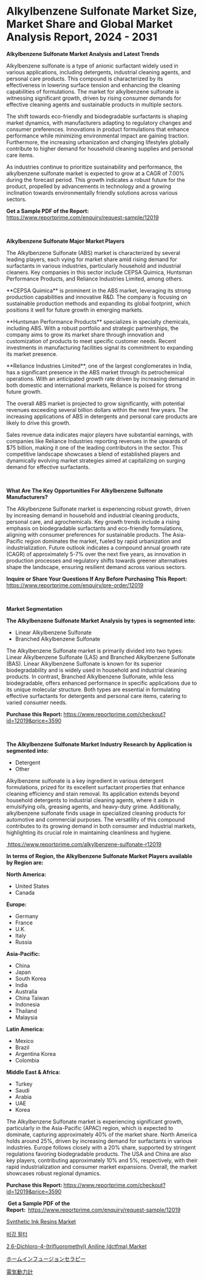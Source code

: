 <p><h1>Alkylbenzene Sulfonate Market Size, Market Share and Global Market Analysis Report, 2024 - 2031</h1></p><p><strong>Alkylbenzene Sulfonate Market Analysis and Latest Trends</strong></p>
<p><p>Alkylbenzene sulfonate is a type of anionic surfactant widely used in various applications, including detergents, industrial cleaning agents, and personal care products. This compound is characterized by its effectiveness in lowering surface tension and enhancing the cleaning capabilities of formulations. The market for alkylbenzene sulfonate is witnessing significant growth, driven by rising consumer demands for effective cleaning agents and sustainable products in multiple sectors.</p><p>The shift towards eco-friendly and biodegradable surfactants is shaping market dynamics, with manufacturers adapting to regulatory changes and consumer preferences. Innovations in product formulations that enhance performance while minimizing environmental impact are gaining traction. Furthermore, the increasing urbanization and changing lifestyles globally contribute to higher demand for household cleaning supplies and personal care items.</p><p>As industries continue to prioritize sustainability and performance, the alkylbenzene sulfonate market is expected to grow at a CAGR of 7.00% during the forecast period. This growth indicates a robust future for the product, propelled by advancements in technology and a growing inclination towards environmentally friendly solutions across various sectors.</p></p>
<p><strong>Get a Sample PDF of the Report:&nbsp;</strong> <a href="https://www.reportprime.com/enquiry/request-sample/12019">https://www.reportprime.com/enquiry/request-sample/12019</a></p>
<p>&nbsp;</p>
<p><strong>Alkylbenzene Sulfonate Major Market Players</strong></p>
<p><p>The Alkylbenzene Sulfonate (ABS) market is characterized by several leading players, each vying for market share amid rising demand for surfactants in various industries, particularly household and industrial cleaners. Key companies in this sector include CEPSA Quimica, Huntsman Performance Products, and Reliance Industries Limited, among others.</p><p>**CEPSA Quimica** is prominent in the ABS market, leveraging its strong production capabilities and innovative R&D. The company is focusing on sustainable production methods and expanding its global footprint, which positions it well for future growth in emerging markets.</p><p>**Huntsman Performance Products** specializes in specialty chemicals, including ABS. With a robust portfolio and strategic partnerships, the company aims to grow its market share through innovation and customization of products to meet specific customer needs. Recent investments in manufacturing facilities signal its commitment to expanding its market presence.</p><p>**Reliance Industries Limited**, one of the largest conglomerates in India, has a significant presence in the ABS market through its petrochemical operations. With an anticipated growth rate driven by increasing demand in both domestic and international markets, Reliance is poised for strong future growth.</p><p>The overall ABS market is projected to grow significantly, with potential revenues exceeding several billion dollars within the next few years. The increasing applications of ABS in detergents and personal care products are likely to drive this growth.</p><p>Sales revenue data indicates major players have substantial earnings, with companies like Reliance Industries reporting revenues in the upwards of $75 billion, making it one of the leading contributors in the sector. This competitive landscape showcases a blend of established players and dynamically evolving market strategies aimed at capitalizing on surging demand for effective surfactants.</p></p>
<p>&nbsp;</p>
<p><strong>What Are The Key Opportunities For Alkylbenzene Sulfonate Manufacturers?</strong></p>
<p><p>The Alkylbenzene Sulfonate market is experiencing robust growth, driven by increasing demand in household and industrial cleaning products, personal care, and agrochemicals. Key growth trends include a rising emphasis on biodegradable surfactants and eco-friendly formulations, aligning with consumer preferences for sustainable products. The Asia-Pacific region dominates the market, fueled by rapid urbanization and industrialization. Future outlook indicates a compound annual growth rate (CAGR) of approximately 5-7% over the next five years, as innovation in production processes and regulatory shifts towards greener alternatives shape the landscape, ensuring resilient demand across various sectors.</p></p>
<p><strong>Inquire or Share Your Questions If Any Before Purchasing This Report:</strong> <a href="https://www.reportprime.com/enquiry/pre-order/12019">https://www.reportprime.com/enquiry/pre-order/12019</a></p>
<p>&nbsp;</p>
<p><strong>Market Segmentation</strong></p>
<p><strong>The Alkylbenzene Sulfonate Market Analysis by types is segmented into:</strong></p>
<p><ul><li>Linear Alkylbenzene Sulfonate</li><li>Branched Alkylbenzene Sulfonate</li></ul></p>
<p><p>The Alkylbenzene Sulfonate market is primarily divided into two types: Linear Alkylbenzene Sulfonate (LAS) and Branched Alkylbenzene Sulfonate (BAS). Linear Alkylbenzene Sulfonate is known for its superior biodegradability and is widely used in household and industrial cleaning products. In contrast, Branched Alkylbenzene Sulfonate, while less biodegradable, offers enhanced performance in specific applications due to its unique molecular structure. Both types are essential in formulating effective surfactants for detergents and personal care items, catering to varied consumer needs.</p></p>
<p><strong>Purchase this Report:&nbsp;</strong><a href="https://www.reportprime.com/checkout?id=12019&price=3590">https://www.reportprime.com/checkout?id=12019&price=3590</a></p>
<p>&nbsp;</p>
<p><strong>The Alkylbenzene Sulfonate Market Industry Research by Application is segmented into:</strong></p>
<p><ul><li>Detergent</li><li>Other</li></ul></p>
<p><p>Alkylbenzene sulfonate is a key ingredient in various detergent formulations, prized for its excellent surfactant properties that enhance cleaning efficiency and stain removal. Its application extends beyond household detergents to industrial cleaning agents, where it aids in emulsifying oils, greasing agents, and heavy-duty grime. Additionally, alkylbenzene sulfonate finds usage in specialized cleaning products for automotive and commercial purposes. The versatility of this compound contributes to its growing demand in both consumer and industrial markets, highlighting its crucial role in maintaining cleanliness and hygiene.</p></p>
<p><a href="https://www.reportprime.com/alkylbenzene-sulfonate-r12019">&nbsp;https://www.reportprime.com/alkylbenzene-sulfonate-r12019</a></p>
<p><strong>In terms of Region, the Alkylbenzene Sulfonate Market Players available by Region are:</strong></p>
<p>
    <p> <strong> North America: </strong>
        <ul>
            <li>United States</li>
            <li>Canada</li>
        </ul>
        </p> 
    <p> <strong> Europe: </strong>
        <ul>
            <li>Germany</li>
            <li>France</li>
            <li>U.K.</li>
            <li>Italy</li>
            <li>Russia</li>
        </ul>
        </p> 
    <p> <strong> Asia-Pacific: </strong>
        <ul>
            <li>China</li>
            <li>Japan</li>
            <li>South Korea</li>
            <li>India</li>
            <li>Australia</li>
            <li>China Taiwan</li>
            <li>Indonesia</li>
            <li>Thailand</li>
            <li>Malaysia</li>
        </ul>
        </p> 
    <p> <strong> Latin America: </strong>
        <ul>
            <li>Mexico</li>
            <li>Brazil</li>
            <li>Argentina Korea</li>
            <li>Colombia</li>
        </ul>
        </p> 
    <p> <strong> Middle East & Africa: </strong>
        <ul>
            <li>Turkey</li>
            <li>Saudi</li>
            <li>Arabia</li>
            <li>UAE</li>
            <li>Korea</li>
        </ul>
    </p>
    </p>
<p><p>The Alkylbenzene Sulfonate market is experiencing significant growth, particularly in the Asia-Pacific (APAC) region, which is expected to dominate, capturing approximately 40% of the market share. North America holds around 25%, driven by increasing demand for surfactants in various industries. Europe follows closely with a 20% share, supported by stringent regulations favoring biodegradable products. The USA and China are also key players, contributing approximately 10% and 5%, respectively, with their rapid industrialization and consumer market expansions. Overall, the market showcases robust regional dynamics.</p></p>
<p><strong>Purchase this Report: </strong><a href="https://www.reportprime.com/checkout?id=12019&price=3590">https://www.reportprime.com/checkout?id=12019&price=3590</a></p>
<p>&nbsp;<strong>Get a Sample PDF of the Report:&nbsp;&nbsp;</strong><a href="https://www.reportprime.com/enquiry/request-sample/12019">https://www.reportprime.com/enquiry/request-sample/12019</a></p>
<p><strong></strong></p>
<p><p><a href="https://issuu.com/reportprime-2/docs/synthetic-ink-resins-market-size-20_503985ab30795e">Synthetic Ink Resins Market</a></p><p><a href="https://github.com/laholand/Market-Research-Report-List-6/blob/main/1097965218.md">비강 필터</a></p><p><a href="https://issuu.com/reportprime-2/docs/26-dichloro-4-trifluoromethyl-anili_c256a0e7d896dd">2,6-Dichloro-4-(trifluoromethyl) Aniline (dctfma) Market</a></p><p><a href="https://medium.com/@mayeuwjvassey/%E3%82%B0%E3%83%AD%E3%83%BC%E3%83%90%E3%83%AB%E5%9C%A8%E5%AE%85%E9%9D%99%E8%84%88%E5%86%85%E6%8A%95%E4%B8%8E%E7%99%82%E6%B3%95%E5%B8%82%E5%A0%B4-%E5%B8%82%E5%A0%B4%E3%82%B7%E3%82%A7%E3%82%A2-%E5%B8%82%E5%A0%B4%E5%8B%95%E5%90%91-%E3%81%8A%E3%82%88%E3%81%B3%E5%B0%86%E6%9D%A5%E3%81%AE%E6%88%90%E9%95%B7%E3%82%92%E6%8E%A2%E3%82%8B-9d5dde009b00">ホームインフュージョンセラピー</a></p><p><a href="https://medium.com/@zionmetz1960/%E9%9B%BB%E6%B0%97%E3%83%80%E3%82%A4%E3%83%8A%E3%83%A2%E3%83%A1%E3%83%BC%E3%82%BF%E3%83%BC%E5%B8%82%E5%A0%B4%E3%81%AE%E8%A6%8F%E6%A8%A1-%E6%88%90%E9%95%B7%E3%83%88%E3%83%AC%E3%83%B3%E3%83%89-%E7%B5%B1%E8%A8%88%E3%81%8A%E3%82%88%E3%81%B3%E4%BA%88%E6%B8%AC-2024%E5%B9%B4-2031%E5%B9%B4-89be1298cb35">電気動力計</a></p></p>